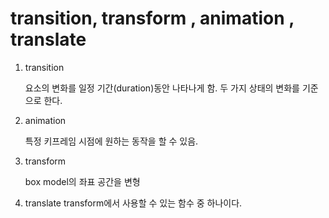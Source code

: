 # transition, transform , animation , translate

1. transition

   요소의 변화를 일정 기간(duration)동안 나타나게 함.
   두 가지 상태의 변화를 기준으로 한다.

2. animation

   특정 키프레임 시점에 원하는 동작을 할 수 있음.

3. transform

   box model의 좌표 공간을 변형

4. translate
   transform에서 사용할 수 있는 함수 중 하나이다.
